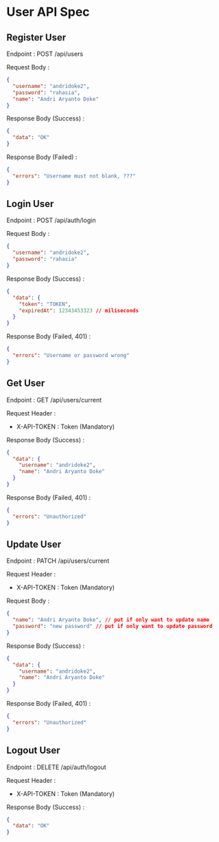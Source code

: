 # User API Spec

## Register User

Endpoint : POST /api/users

Request Body :

```json
{
  "username": "andridoke2",
  "password": "rahasia",
  "name": "Andri Aryanto Doke"
}
```

Response Body (Success) :

```json
{
  "data": "OK"
}
```

Response Body (Failed) :

```json
{
  "errors": "Username must not blank, ???"
}
```

## Login User

Endpoint : POST /api/auth/login

Request Body :

```json
{
  "username": "andridoke2",
  "password": "rahasia"
}
```

Response Body (Success) :

```json
{
  "data": {
    "token": "TOKEN",
    "expiredAt": 12343453323 // miliseconds
  }
}
```

Response Body (Failed, 401) :

```json
{
  "errors": "Username or password wrong"
}
```

## Get User

Endpoint : GET /api/users/current

Request Header :

- X-API-TOKEN : Token (Mandatory)

Response Body (Success) :

```json
{
  "data": {
    "username": "andridoke2",
    "name": "Andri Aryanto Doke"
  }
}
```

Response Body (Failed, 401) :

```json
{
  "errors": "Unauthorized"
}
```

## Update User

Endpoint : PATCH /api/users/current

Request Header :

- X-API-TOKEN : Token (Mandatory)

Request Body :

```json
{
  "name": "Andri Aryanto Doke", // put if only want to update name
  "password": "new password" // put if only want to update password
}
```

Response Body (Success) :

```json
{
  "data": {
    "username": "andridoke2",
    "name": "Andri Aryanto Doke"
  }
}
```

Response Body (Failed, 401) :

```json
{
  "errors": "Unauthorized"
}
```

## Logout User

Endpoint : DELETE /api/auth/logout

Request Header :

- X-API-TOKEN : Token (Mandatory)

Response Body (Success) :

```json
{
  "data": "OK"
}
```
